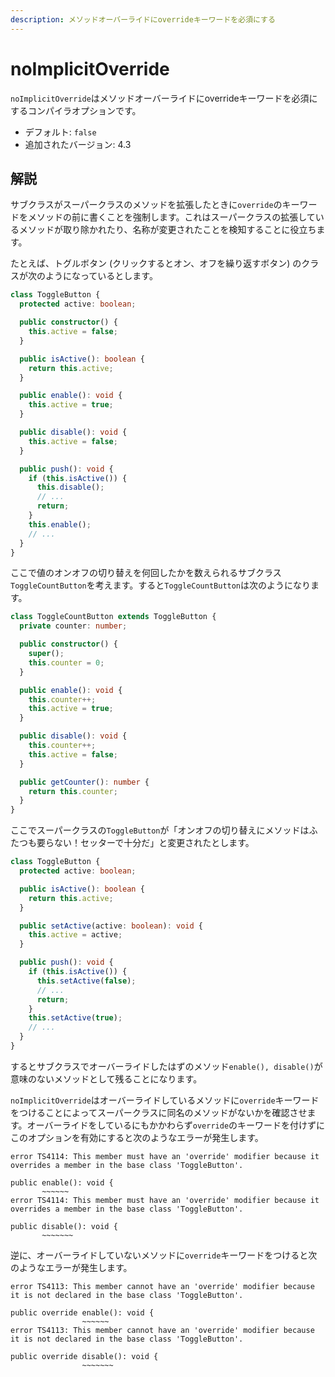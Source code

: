 ```yaml
---
description: メソッドオーバーライドにoverrideキーワードを必須にする
---
```


# noImplicitOverride

`noImplicitOverride`はメソッドオーバーライドにoverrideキーワードを必須にするコンパイラオプションです。

- デフォルト: `false`
- 追加されたバージョン: 4.3

## 解説

サブクラスがスーパークラスのメソッドを拡張したときに`override`のキーワードをメソッドの前に書くことを強制します。これはスーパークラスの拡張しているメソッドが取り除かれたり、名称が変更されたことを検知することに役立ちます。

たとえば、トグルボタン (クリックするとオン、オフを繰り返すボタン) のクラスが次のようになっているとします。

```ts
class ToggleButton {
  protected active: boolean;

  public constructor() {
    this.active = false;
  }

  public isActive(): boolean {
    return this.active;
  }

  public enable(): void {
    this.active = true;
  }

  public disable(): void {
    this.active = false;
  }

  public push(): void {
    if (this.isActive()) {
      this.disable();
      // ...
      return;
    }
    this.enable();
    // ...
  }
}
```

ここで値のオンオフの切り替えを何回したかを数えられるサブクラス`ToggleCountButton`を考えます。すると`ToggleCountButton`は次のようになります。

```ts
class ToggleCountButton extends ToggleButton {
  private counter: number;

  public constructor() {
    super();
    this.counter = 0;
  }

  public enable(): void {
    this.counter++;
    this.active = true;
  }

  public disable(): void {
    this.counter++;
    this.active = false;
  }

  public getCounter(): number {
    return this.counter;
  }
}
```

ここでスーパークラスの`ToggleButton`が「オンオフの切り替えにメソッドはふたつも要らない！セッターで十分だ」と変更されたとします。

```ts
class ToggleButton {
  protected active: boolean;

  public isActive(): boolean {
    return this.active;
  }

  public setActive(active: boolean): void {
    this.active = active;
  }

  public push(): void {
    if (this.isActive()) {
      this.setActive(false);
      // ...
      return;
    }
    this.setActive(true);
    // ...
  }
}
```

するとサブクラスでオーバーライドしたはずのメソッド`enable(), disable()`が意味のないメソッドとして残ることになります。

`noImplicitOverride`はオーバーライドしているメソッドに`override`キーワードをつけることによってスーパークラスに同名のメソッドがないかを確認させます。オーバーライドをしているにもかかわらず`override`のキーワードを付けずにこのオプションを有効にすると次のようなエラーが発生します。

```text
error TS4114: This member must have an 'override' modifier because it overrides a member in the base class 'ToggleButton'.

public enable(): void {
       ~~~~~~
error TS4114: This member must have an 'override' modifier because it overrides a member in the base class 'ToggleButton'.

public disable(): void {
       ~~~~~~~
```

逆に、オーバーライドしていないメソッドに`override`キーワードをつけると次のようなエラーが発生します。

```text
error TS4113: This member cannot have an 'override' modifier because it is not declared in the base class 'ToggleButton'.

public override enable(): void {
                ~~~~~~
error TS4113: This member cannot have an 'override' modifier because it is not declared in the base class 'ToggleButton'.

public override disable(): void {
                ~~~~~~~
```
